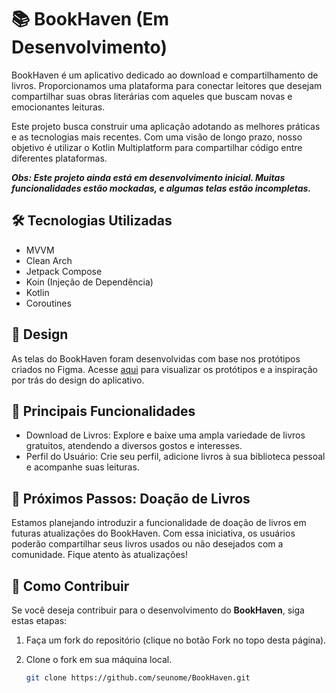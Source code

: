 # 📚 BookHaven (Em Desenvolvimento)

BookHaven é um aplicativo dedicado ao download e compartilhamento de livros. Proporcionamos uma plataforma para conectar leitores que desejam compartilhar suas obras literárias com aqueles que buscam novas e emocionantes leituras.

Este projeto busca construir uma aplicação adotando as melhores práticas e as tecnologias mais recentes. Com uma visão de longo prazo, nosso objetivo é utilizar o Kotlin Multiplatform para compartilhar código entre diferentes plataformas.

***Obs: Este projeto ainda está em desenvolvimento inicial. Muitas funcionalidades estão mockadas, e algumas telas estão incompletas.***

## 🛠 Tecnologias Utilizadas

- MVVM
- Clean Arch
- Jetpack Compose
- Koin (Injeção de Dependência)
- Kotlin
- Coroutines

## 📱 Design

As telas do BookHaven foram desenvolvidas com base nos protótipos criados no Figma. Acesse [aqui](https://www.figma.com/file/dRZrEFEfOS6qEyMBAni3uX/books?type=design&node-id=0-1&mode=design&t=Q271LSJXeicqQiiD-0) para visualizar os protótipos e a inspiração por trás do design do aplicativo.

## 📌 Principais Funcionalidades

- Download de Livros: Explore e baixe uma ampla variedade de livros gratuitos, atendendo a diversos gostos e interesses.
- Perfil do Usuário: Crie seu perfil, adicione livros à sua biblioteca pessoal e acompanhe suas leituras.

## 🔮 Próximos Passos: Doação de Livros

Estamos planejando introduzir a funcionalidade de doação de livros em futuras atualizações do BookHaven. Com essa iniciativa, os usuários poderão compartilhar seus livros usados ou não desejados com a comunidade. Fique atento às atualizações!

## 🤝 Como Contribuir

Se você deseja contribuir para o desenvolvimento do **BookHaven**, siga estas etapas:

1. Faça um fork do repositório (clique no botão Fork no topo desta página).
2. Clone o fork em sua máquina local.

   ```bash
   git clone https://github.com/seunome/BookHaven.git
   ```